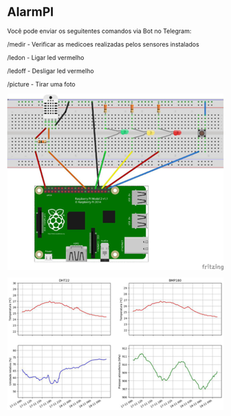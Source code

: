 # AlarmPI

Você pode enviar os seguitentes comandos via Bot no Telegram:

/medir - Verificar as medicoes realizadas pelos sensores instalados

/ledon - Ligar led vermelho

/ledoff - Desligar led vermelho

/picture - Tirar uma foto


![alt text](https://github.com/Vinicius-Correa/alarmpi/blob/master/GPIO.jpg)


![alt text](https://github.com/Vinicius-Correa/alarmpi/blob/master/graficos.jpg)
